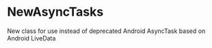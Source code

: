 # NewAsyncTasks
New class for use instead of deprecated Android AsyncTask based on Android LiveData
